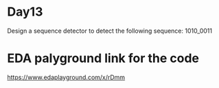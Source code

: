 # Day13
Design a sequence detector to detect the following sequence:  1010_0011 

# EDA palyground link for the code
https://www.edaplayground.com/x/rDmm


